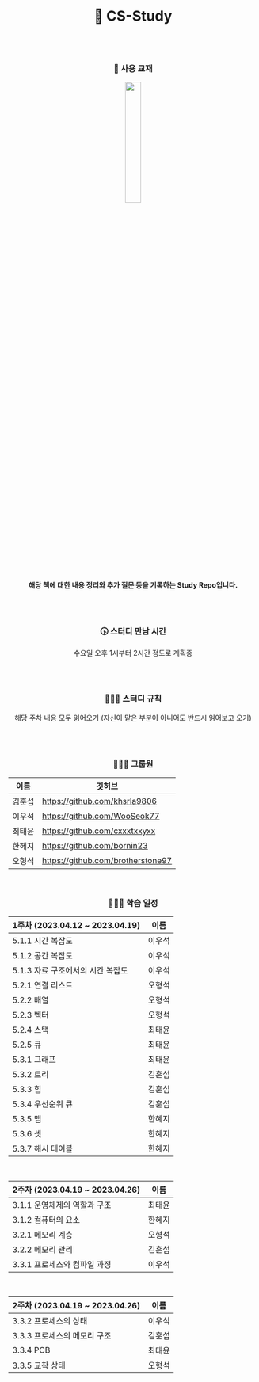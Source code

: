 <div align="center">

# 🐤 CS-Study

<br/>
<br/>
<h3 align="center">📖 사용 교재</h3>
<img src="https://user-images.githubusercontent.com/109710879/231356483-d2291701-f03c-4743-982c-f46a77ff6822.png" width=25%>


<br/>
<br/>

<strong>해당 책에 대한 내용 정리와 추가 질문 등을 기록하는 Study Repo입니다.</strong>

<br/>
<br/>
  
<h3 align="center">🕟 스터디 만남 시간</h3>
<p align="center">수요일 오후 1시부터 2시간 정도로 계획중</p>

<br/>
<br/>  
  
<h3 align="center">🙆🏻‍♂️ 스터디 규칙</h3>
<p align="center">해당 주차 내용 모두 읽어오기 (자신이 맡은 부분이 아니어도 반드시 읽어보고 오기)</p>

<br/>
<br/>

<div align="center">
<h3 align="center">🧑🏻‍💻 그룹원</h3>
  
| 이름 | 깃허브 |
| --- | --- |
| 김훈섭 | https://github.com/khsrla9806 |
| 이우석 | https://github.com/WooSeok77 |
| 최태윤 | https://github.com/cxxxtxxyxx |
| 한혜지 | https://github.com/bornin23 |
| 오형석 | https://github.com/brotherstone97 |

  
</div>

</div>

<br>

<h3 align="center">🙆🏻‍♂️ 학습 일정</h3>
<div align="center">

| 1주차 (2023.04.12 ~ 2023.04.19) | 이름 |
| --- | --- |
| 5.1.1 시간 복잡도 | 이우석 |
| 5.1.2 공간 복잡도 | 이우석 |
| 5.1.3 자료 구조에서의 시간 복잡도 | 이우석 |
| 5.2.1 연결 리스트 | 오형석 |
| 5.2.2 배열 | 오형석 |
| 5.2.3 벡터 | 오형석 |
| 5.2.4 스택 | 최태윤 |
| 5.2.5 큐 | 최태윤 |
| 5.3.1 그래프 | 최태윤 |
| 5.3.2 트리 | 김훈섭 |
| 5.3.3 힙 | 김훈섭 |
| 5.3.4 우선순위 큐 | 김훈섭 |
| 5.3.5 맵 | 한혜지 |
| 5.3.6 셋 | 한혜지 |
| 5.3.7 해시 테이블 | 한혜지 |

<br>

| 2주차 (2023.04.19 ~ 2023.04.26) | 이름 |
| --- | --- |
| 3.1.1 운영체제의 역할과 구조 | 최태윤 |
| 3.1.2 컴퓨터의 요소 | 한혜지 |
| 3.2.1 메모리 계층 | 오형석 |
| 3.2.2 메모리 관리 | 김훈섭 |
| 3.3.1 프로세스와 컴파일 과정 | 이우석 |

<br>

| 2주차 (2023.04.19 ~ 2023.04.26) | 이름 |
| --- | --- |
| 3.3.2 프로세스의 상태 | 이우석 |
| 3.3.3 프로세스의 메모리 구조 | 김훈섭 |
| 3.3.4 PCB | 최태윤 |
| 3.3.5 교착 상태 | 오형석 |

</div>

